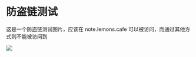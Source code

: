 # 防盗链测试

这是一个防盗链测试图片，应该在 note.lemons.cafe 可以被访问，而通过其他方式则不能被访问到

![](https://apostle-lemon-1304725406.cos.ap-beijing.myqcloud.com/202305121406638.png)
